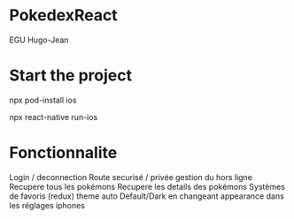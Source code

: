 # PokedexReact

EGU Hugo-Jean

# Start the project 

npx pod-install ios

npx react-native run-ios


# Fonctionnalite

Login / deconnection 
Route securisé / privée
gestion du hors ligne
Recupere tous les pokémons
Recupere les details des pokémons
Systèmes de favoris (redux)
theme auto Default/Dark en changeant appearance dans les réglages iphones
